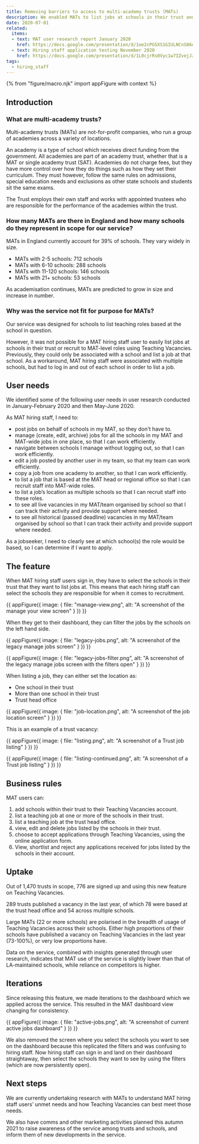 ```yaml
---
title: Removing barriers to access to multi-academy trusts (MATs)
description: We enabled MATs to list jobs at schools in their trust and at the trust head office.
date: 2020-07-01
related:
  items:
  - text: MAT user research report January 2020
    href: https://docs.google.com/presentation/d/1oe2cPGSXS1GIULNCnS86oGImmgyIxFQ6A-gHEc3oCMY/edit#slide=id.g76c9fc18ce_0_287
  - text: Hiring staff application testing November 2020
    href: https://docs.google.com/presentation/d/1L0cjrRs0Vyc1w7IZvejJzbrkgSRBcvknISN63VbBpJw/edit?usp=sharing
tags:
  - hiring_staff
---
```


{% from "figure/macro.njk" import appFigure with context %}

## Introduction

### What are multi-academy trusts?

Multi-academy trusts (MATs) are not-for-profit companies, who run a group of academies across a variety of locations.

An academy is a type of school which receives direct funding from the government. All academies are part of an academy trust, whether that is a MAT or single academy trust (SAT). Academies do not charge fees, but they have more control over how they do things such as how they set their curriculum. They must however, follow the same rules on admissions, special education needs and exclusions as other state schools and students sit the same exams.

The Trust employs their own staff and works with appointed trustees who are responsible for the performance of the academies within the trust.

###  How many MATs are there in England and how many schools do they represent in scope for our service?

MATs in England currently account for 39% of schools. They vary widely in size.

* MATs with 2-5 schools: 712 schools
* MATs with 6-10 schools: 288 schools
* MATs with 11-120 schools: 146 schools
* MATs with 21+ schools: 53 schools

As academisation continues, MATs are predicted to grow in size and increase in number.

###  Why was the service not fit for purpose for MATs?

Our service was designed for schools to list teaching roles based at the school in question.

However, it was not possible for a MAT hiring staff user to easily list jobs at schools in their trust or recruit to MAT-level roles using Teaching Vacancies. Previously, they could only be associated with a school and list a job at that school. As a workaround, MAT hiring staff were associated with multiple schools, but had to log in and out of each school in order to list a job.

## User needs

We identified some of the following user needs in user research conducted in January-February 2020 and then May-June 2020.  

As MAT hiring staff, I need to:
* post jobs on behalf of schools in my MAT, so they don't have to.
* manage (create, edit, archive) jobs for all the schools in my MAT and MAT-wide jobs in one place, so that I can work efficiently.
* navigate between schools I manage without logging out, so that I can work efficiently.
* edit a job posted by another user in my team, so that my team can work efficiently.
* copy a job from one academy to another, so that I can work efficiently.
* to list a job that is based at the MAT head or regional office so that I can recruit staff into MAT-wide roles.
* to list a job’s location as multiple schools so that I can recruit staff into these roles.
* to see all live vacancies in my MAT/team organised by school so that I can track their activity and provide support where needed.
* to see all historical (passed deadline) vacancies in my MAT/team organised by school so that I can track their activity and provide support where needed.

As a jobseeker, I need to clearly see at which school(s) the role would be based, so I can determine if I want to apply.

## The feature

When MAT hiring staff users sign in, they have to select the schools in their trust that they want to list jobs at. This means that each hiring staff can select the schools they are responsible for when it comes to recruitment.

{{ appFigure({
  image: {
    file: "manage-view.png",
    alt: "A screenshot of the manage your view screen"
  }
}) }}

When they get to their dashboard, they can filter the jobs by the schools on the left hand side.

{{ appFigure({
  image: {
    file: "legacy-jobs.png",
    alt: "A screenshot of the legacy manage jobs screen"
  }
}) }}

{{ appFigure({
  image: {
    file: "legacy-jobs-filter.png",
    alt: "A screenshot of the legacy manage jobs screen with the filters open"
  }
}) }}

When listing a job, they can either set the location as:

* One school in their trust
* More than one school in their trust
* Trust head office

{{ appFigure({
  image: {
    file: "job-location.png",
    alt: "A screenshot of the job location screen"
  }
}) }}

This is an example of a trust vacancy:

{{ appFigure({
  image: {
    file: "listing.png",
    alt: "A screenshot of a Trust job listing"
  }
}) }}

{{ appFigure({
  image: {
    file: "listing-continued.png",
    alt: "A screenshot of a Trust job listing"
  }
}) }}

## Business rules

MAT users can:

1. add schools within their trust to their Teaching Vacancies account.
2. list a teaching job at one or more of the schools in their trust.
3. list a teaching job at the trust head office.
4. view, edit and delete jobs listed by the schools in their trust.
5. choose to accept applications through Teaching Vacancies, using the online application form.
6. View, shortlist and reject any applications received for jobs listed by the schools in their account.

## Uptake

Out of 1,470 trusts in scope, 776 are signed up and using this new feature on Teaching Vacancies.

289 trusts published a vacancy in the last year, of which 78 were based at the trust head office and 54 across multiple schools.   

Large MATs (22 or more schools) are polarised in the breadth of usage of Teaching Vacancies across their schools. Either high proportions of their schools have published a vacancy on Teaching Vacancies in the last year (73-100%), or very low proportions have.  

Data on the service, combined with insights generated through user research, indicates that MAT use of the service is slightly lower than that of LA-maintained schools, while reliance on competitors is higher.

## Iterations

Since releasing this feature, we made iterations to the dashboard which we applied across the service. This resulted in the MAT dashboard view changing for consistency.

{{ appFigure({
  image: {
    file: "active-jobs.png",
    alt: "A screenshot of current active jobs dashboard"
  }
}) }}

We also removed the screen where you select the schools you want to see on the dashboard because this replicated the filters and was confusing to hiring staff. Now hiring staff can sign in and land on their dashboard straightaway, then select the schools they want to see by using the filters (which are now persistently open).

## Next steps

We are currently undertaking research with MATs to understand MAT hiring staff users’ unmet needs and how Teaching Vacancies can best meet those needs.

We also have comms and other marketing activities planned this autumn 2021 to raise awareness of the service among trusts and schools, and inform them of new developments in the service.
